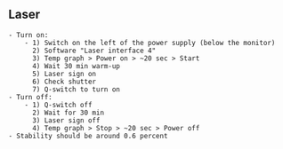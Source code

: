 ## Laser
	- Turn on:
		- 1) Switch on the left of the power supply (below the monitor)
		  2) Software "Laser interface 4"
		  3) Temp graph > Power on > ~20 sec > Start
		  4) Wait 30 min warm-up
		  5) Laser sign on
		  6) Check shutter
		  7) Q-switch to turn on
	- Turn off:
		- 1) Q-switch off
		  2) Wait for 30 min
		  3) Laser sign off
		  4) Temp graph > Stop > ~20 sec > Power off
	- Stability should be around 0.6 percent
